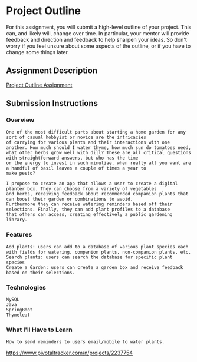 # Project Outline
For this assignment, you will submit a high-level outline of your project. This can, and likely will, change over time. In particular, your mentor will provide feedback and direction and feedback to help sharpen your ideas. So don't worry if you feel unsure about some aspects of the outline, or if you have to change some things later.

## Assignment Description
[Project Outline Assignment](https://education.launchcode.org/liftoff/assignments/project-outline/)

## Submission Instructions

### Overview
    One of the most difficult parts about starting a home garden for any sort of casual hobbyist or novice are the intricacies
    of carrying for various plants and their interactions with one another. How much should I water thyme, how much sun do tomatoes need,
    what other herbs grow well with dill? These are all critical questions with straightforward answers, but who has the time
    or the energy to invest in such minutiae, when really all you want are a handful of basil leaves a couple of times a year to
    make pesto?

    I propose to create an app that allows a user to create a digital planter box. They can choose from a variety of vegetables
    and herbs, receiving feedback about recommended companion plants that can boost their garden or combinations to avoid.
    Furthermore they can receive watering reminders based off their selections. Finally, they can add plant profiles to a database
    that others can access, creating effectively a public gardening library.

### Features

    Add plants: users can add to a database of various plant species each with fields for watering, companion plants, non-companion plants, etc.
    Search plants: users can search the database for specific plant species
    Create a Garden: users can create a garden box and receive feedback based on their selections.

### Technologies
    MySQL
    Java
    SpringBoot
    Thymeleaf

### What I'll Have to Learn
    How to send reminders to users email/mobile to water plants.

https://www.pivotaltracker.com/n/projects/2237754


